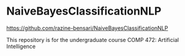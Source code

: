 # NaiveBayesClassificationNLP

https://github.com/razine-bensari/NaiveBayesClassificationNLP

This repository is for the undergraduate course COMP 472: Artificial Intelligence
